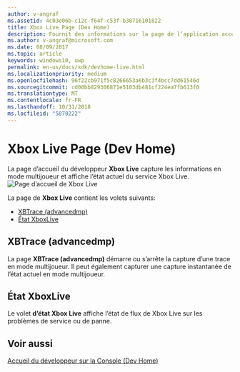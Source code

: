 ```yaml
---
author: v-angraf
ms.assetid: 4c03e06b-c12c-f64f-c53f-b38716101822
title: Xbox Live Page (Dev Home)
description: Fournit des informations sur la page de l’application accueil du développeur Xbox Live pour Xbox One.
ms.author: v-angraf@microsoft.com
ms.date: 08/09/2017
ms.topic: article
keywords: windows10, uwp
permalink: en-us/docs/xdk/devhome-live.html
ms.localizationpriority: medium
ms.openlocfilehash: 96f22cb971f5c8266653a6b3c3f4bcc7dd61546d
ms.sourcegitcommit: cd00bb829306871e5103db481cf224ea7fb613f0
ms.translationtype: MT
ms.contentlocale: fr-FR
ms.lasthandoff: 10/31/2018
ms.locfileid: "5870222"
---
```

# <a name="xbox-live-page-dev-home"></a>Xbox Live Page (Dev Home)
   
  
La page d’accueil du développeur **Xbox Live** capture les informations en mode multijoueur et affiche l’état actuel du service Xbox Live.   
 ![Page d’accueil de Xbox Live](images/devhome_live.png)   
  
La page de **Xbox Live** contient les volets suivants:   
 
   *  [XBTrace (advancedmp)](#ID4EPB)  
   *  [État XboxLive](#ID4E3B)  

 
<a id="ID4EPB"></a>

   

## <a name="xbtrace-advancedmp"></a>XBTrace (advancedmp)  
   
  
La page **XBTrace (advancedmp)** démarre ou s’arrête la capture d’une trace en mode multijoueur. Il peut également capturer une capture instantanée de l’état actuel en mode multijoueur.   
  
<a id="ID4E3B"></a>

   

## <a name="xbox-live-status"></a>État XboxLive  
   
  
Le volet **d’état Xbox Live** affiche l’état de flux de Xbox Live sur les problèmes de service ou de panne.   
  
<a id="ID4EPC"></a>

   

## <a name="see-also"></a>Voir aussi  
 [Accueil du développeur sur la Console (Dev Home)](dev-home.md)

  